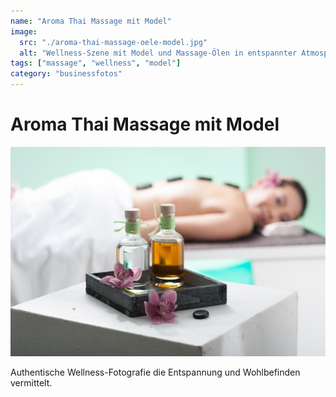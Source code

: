 ```yaml
---
name: "Aroma Thai Massage mit Model"
image:
  src: "./aroma-thai-massage-oele-model.jpg"
  alt: "Wellness-Szene mit Model und Massage-Ölen in entspannter Atmosphäre"
tags: ["massage", "wellness", "model"]
category: "businessfotos"
---
```


# Aroma Thai Massage mit Model
![Wellness-Szene mit Model und Massage-Ölen in entspannter Atmosphäre](./aroma-thai-massage-oele-model.jpg)

Authentische Wellness-Fotografie die Entspannung und Wohlbefinden vermittelt.
